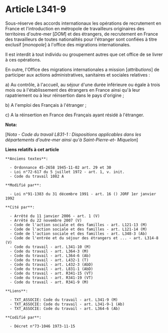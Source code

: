 # Article L341-9

Sous-réserve des accords internationaux les opérations de recrutement en France et l'introduction en métropole de
travailleurs originaires des territoires d'outre-mer [*DOM*] et des étrangers, de recrutement en France des travailleurs de
toutes nationalités pour l'étranger sont confiées à titre exclusif [*monopole*] à l'office des migrations internationales.

Il est interdit à tout individu ou groupement autres que cet office de se livrer à ces opérations.

En outre, l'Office des migrations internationales a mission [*attributions*] de participer aux actions administratives,
sanitaires et sociales relatives :

a) Au contrôle, à l'accueil, au séjour d'une durée inférieure ou égale à trois mois ou à l'établissement des étrangers en
France ainsi qu'à leur rapatriement ou à leur réinsertion dans le pays d'origine ;

b) A l'emploi des Français à l'étranger ;

c) A la réinsertion en France des Français ayant résidé à l'étranger.

**Nota:**

[*Nota - Code du travail L831-1 : Dispositions applicables dans les départements d'outre-mer ainsi qu'à Saint-Pierre-et-
Miquelon*]

**Liens relatifs à cet article**

	**Anciens textes**:

	  - Ordonnance 45-2658 1945-11-02 art. 29 et 30
	  - Loi n°72-617 du 5 juillet 1972 - art. 1, v. init.
	  - Code du travail 1082 A

	**Modifié par**:

	  - Loi n°91-1383 du 31 décembre 1991 - art. 16 () JORF 1er janvier 1992

	**Cité par**:

	  - Arrêté du 11 janvier 2006 - art. 1 (V)
	  - Arrêté du 22 novembre 2007 (V)
	  - Code de l'action sociale et des familles - art. L121-13 (M)
	  - Code de l'action sociale et des familles - art. L121-14 (M)
	  - Code de l'action sociale et des familles - art. L348-3 (Ab)
	  - Code de l'entrée et du séjour des étrangers et ... - art. L314-8 (V)
	  - Code du travail - art. L341-10 (M)
	  - Code du travail - art. L364-3 (M)
	  - Code du travail - art. L364-6 (Ab)
	  - Code du travail - art. L432-1 (T)
	  - Code du travail - art. L432-3 (AbD)
	  - Code du travail - art. L831-1 (AbD)
	  - Code du travail - art. R341-15 (VT)
	  - Code du travail - art. R341-19 (VT)
	  - Code du travail - art. R341-9 (M)

	**Liens**:

	  - TXT_ASSOCIE: Code du travail - art. L341-9 (M)
	  - TXT_ASSOCIE: Code du travail - art. L341-9-1 (Ab)
	  - TXT_ASSOCIE: Code du travail - art. L364-6 (Ab)

	**Codifié par**:

	  - Décret n°73-1046 1973-11-15
